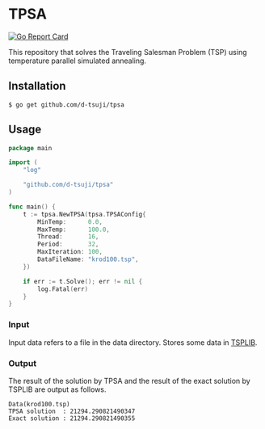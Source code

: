 # TPSA

[![Go Report Card](https://goreportcard.com/badge/github.com/d-tsuji/tpsa)](https://goreportcard.com/report/github.com/d-tsuji/tpsa)

This repository that solves the Traveling Salesman Problem (TSP) using temperature parallel simulated annealing.

## Installation
```
$ go get github.com/d-tsuji/tpsa
```

## Usage

```go
package main

import (
	"log"

	"github.com/d-tsuji/tpsa"
)

func main() {
	t := tpsa.NewTPSA(tpsa.TPSAConfig{
		MinTemp:      0.0,
		MaxTemp:      100.0,
		Thread:       16,
		Period:       32,
		MaxIteration: 100,
		DataFileName: "krod100.tsp",
	})

	if err := t.Solve(); err != nil {
		log.Fatal(err)
	}
}
```

### Input

Input data refers to a file in the data directory. Stores some data in [TSPLIB](http://elib.zib.de/pub/mp-testdata/tsp/tsplib/tsp/index.html).

### Output

The result of the solution by TPSA and the result of the exact solution by TSPLIB are output as follows.

```
Data(krod100.tsp)
TPSA solution  : 21294.290821490347
Exact solution : 21294.290821490355
```
